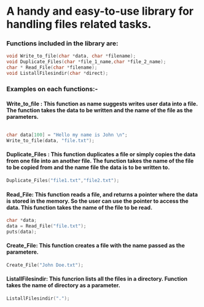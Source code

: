 # A handy and easy-to-use library for handling files related tasks.

### Functions included in the library are:

```C
void Write_to_file(char *data, char *filename);
void Duplicate_Files(char *file_1_name,char *file_2_name);
char * Read_File(char *filename);
void ListallFilesindir(char *direct);
```

### Examples on each functions:-

#### Write_to_file : This function as name suggests writes user data into a file. The function takes the data to be written and the name of the file as the parameters.
```C

char data[100] = "Hello my name is John \n";
Write_to_file(data, "file.txt");

```

#### Duplicate_Files : This function duplicates a file or simply copies the data from one file into an another file. The function takes the name of the file to be copied from and the name file the data is to be written to.

```C
Duplicate_Files("file1.txt","file2.txt");
```

#### Read_File: This function reads a file, and returns a pointer where the data is stored in the memory. So the user can use the pointer to access the data. This function takes the name of the file to be read.

```C
char *data;
data = Read_File("file.txt");
puts(data);
```

#### Create_File: This function creates a file with the name passed as the parametere.

```C
Create_File("John Doe.txt");
```

#### ListallFilesindir: This funcrion lists all the files in a directory. Function takes the name of directory as a parameter.

```C
ListallFilesindir(".");
```
